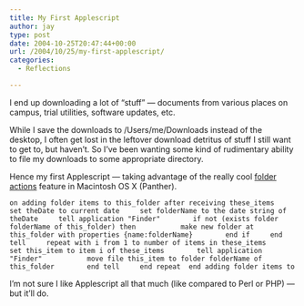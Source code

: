 ```yaml
---
title: My First Applescript
author: jay
type: post
date: 2004-10-25T20:47:44+00:00
url: /2004/10/25/my-first-applescript/
categories:
  - Reflections

---
```

I end up downloading a lot of “stuff” — documents from various places on campus, trial utilities, software updates, etc.

While I save the downloads to /Users/me/Downloads instead of the desktop, I often get lost in the leftover download detritus of stuff I still want to get to, but haven’t. So I’ve been wanting some kind of rudimentary ability to file my downloads to some appropriate directory.

Hence my first Applescript — taking advantage of the really cool [folder actions][1] feature in Macintosh OS X (Panther).

<div class="highlighter-rouge">
  <pre class="highlight"><code>on adding folder items to this_folder after receiving these_items     set theDate to current date     set folderName to the date string of theDate     tell application "Finder"        if not (exists folder folderName of this_folder) then           make new folder at this_folder with properties {name:folderName}        end if     end tell     repeat with i from 1 to number of items in these_items        set this_item to item i of these_items        tell application "Finder"           move file this_item to folder folderName of this_folder        end tell     end repeat  end adding folder items to</code></pre>
</div>

I’m not sure I like Applescript all that much (like compared to Perl or PHP) — but it’ll do.

 [1]: //www.apple.com/applescript/folderactions/index.html"